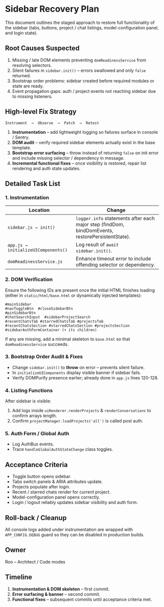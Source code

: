 # Sidebar Recovery Plan

This document outlines the staged approach to restore full functionality of the sidebar (tabs, buttons, project / chat listings, model-configuration panel, and login state).

## Root Causes Suspected
1. Missing / late DOM elements preventing `domReadinessService` from resolving selectors.
2. Silent failures in `sidebar.init()` – errors swallowed and only `false` returned.
3. Bootstrap order problems: sidebar created before required modules or state are ready.
4. Event propagation gaps: auth / project events not reaching sidebar due to missing listeners.

## High-level Fix Strategy
```
Instrument  →  Observe  →  Patch  →  Retest
```

1. **Instrumentation** – add lightweight logging so failures surface in console / Sentry.
2. **DOM audit** – verify required sidebar elements actually exist in the base template.
3. **Bootstrap error surfacing** – throw instead of returning `false` on init error and include missing selector / dependency in message.
4. **Incremental functional fixes** – once visibility is restored, repair list rendering and auth state updates.

## Detailed Task List

### 1. Instrumentation
| Location                                   | Change |
|--------------------------------------------|--------|
| `sidebar.js → init()`                      | `logger.info` statements after each major step (findDom, bindDomEvents, restorePersistentState). |
| `app.js → initializeUIComponents()`        | Log result of `await sidebar.init()`. |
| `domReadinessService.js`                   | Enhance timeout error to include offending selector or dependency. |

### 2. DOM Verification
Ensure the following IDs are present once the initial HTML finishes loading (either in `static/html/base.html` or dynamically injected templates):
```
#mainSidebar
#navToggleBtn  #closeSidebarBtn
#pinSidebarBtn
#chatSearchInput  #sidebarProjectSearch
#recentChatsTab #starredChatsTab #projectsTab
#recentChatsSection #starredChatsSection #projectsSection
#sidebarAuthFormContainer (+ its children)
```
If any are missing, add a minimal skeleton to `base.html` so that `domReadinessService` succeeds.

### 3. Bootstrap Order Audit & Fixes
* Change `sidebar.init()` to **throw** on error – prevents silent failure.
* In `initializeUIComponents` display visible banner if sidebar fails.
* Verify DOMPurify presence earlier; already done in `app.js` lines 120-128.

### 4. Listing Functions
After sidebar is visible:
1. Add logs inside `uiRenderer.renderProjects` & `renderConversations` to confirm arrays length.
2. Confirm `projectManager.loadProjects('all')` is called post auth.

### 5. Auth Form / Global Auth
* Log AuthBus events.
* Trace `handleGlobalAuthStateChange` class toggles.

## Acceptance Criteria
- Toggle button opens sidebar.
- Tabs switch panels & ARIA attributes update.
- Projects populate after login.
- Recent / starred chats render for current project.
- Model-configuration panel opens correctly.
- Login / logout reliably updates sidebar visibility and auth form.

## Roll-back / Cleanup
All console logs added under instrumentation are wrapped with `APP_CONFIG.DEBUG` guard so they can be disabled in production builds.

## Owner
Roo – Architect / Code modes

## Timeline
1. **Instrumentation & DOM skeleton** – first commit.
2. **Error surfacing & banner** – second commit.
3. **Functional fixes** – subsequent commits until acceptance criteria met.
